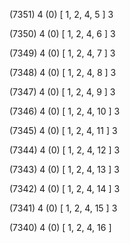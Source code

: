 (7351) 4 (0) [ 1, 2, 4, 5 ] 3 


(7350) 4 (0) [ 1, 2, 4, 6 ] 3 


(7349) 4 (0) [ 1, 2, 4, 7 ] 3 


(7348) 4 (0) [ 1, 2, 4, 8 ] 3 


(7347) 4 (0) [ 1, 2, 4, 9 ] 3 


(7346) 4 (0) [ 1, 2, 4, 10 ] 3 


(7345) 4 (0) [ 1, 2, 4, 11 ] 3 


(7344) 4 (0) [ 1, 2, 4, 12 ] 3 


(7343) 4 (0) [ 1, 2, 4, 13 ] 3 


(7342) 4 (0) [ 1, 2, 4, 14 ] 3 


(7341) 4 (0) [ 1, 2, 4, 15 ] 3 


(7340) 4 (0) [ 1, 2, 4, 16 ]  

